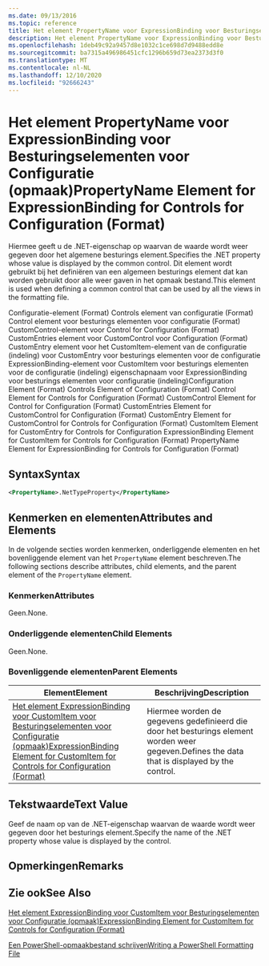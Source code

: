```yaml
---
ms.date: 09/13/2016
ms.topic: reference
title: Het element PropertyName voor ExpressionBinding voor Besturingselementen voor Configuratie (opmaak)
description: Het element PropertyName voor ExpressionBinding voor Besturingselementen voor Configuratie (opmaak)
ms.openlocfilehash: 1deb49c92a9457d8e1032c1ce698d7d9488edd8e
ms.sourcegitcommit: ba7315a496986451cfc1296b659d73ea2373d3f0
ms.translationtype: MT
ms.contentlocale: nl-NL
ms.lasthandoff: 12/10/2020
ms.locfileid: "92666243"
---
```

# <a name="propertyname-element-for-expressionbinding-for-controls-for-configuration-format"></a><span data-ttu-id="ddbc3-103">Het element PropertyName voor ExpressionBinding voor Besturingselementen voor Configuratie (opmaak)</span><span class="sxs-lookup"><span data-stu-id="ddbc3-103">PropertyName Element for ExpressionBinding for Controls for Configuration (Format)</span></span>

<span data-ttu-id="ddbc3-104">Hiermee geeft u de .NET-eigenschap op waarvan de waarde wordt weer gegeven door het algemene besturings element.</span><span class="sxs-lookup"><span data-stu-id="ddbc3-104">Specifies the .NET property whose value is displayed by the common control.</span></span> <span data-ttu-id="ddbc3-105">Dit element wordt gebruikt bij het definiëren van een algemeen besturings element dat kan worden gebruikt door alle weer gaven in het opmaak bestand.</span><span class="sxs-lookup"><span data-stu-id="ddbc3-105">This element is used when defining a common control that can be used by all the views in the formatting file.</span></span>

<span data-ttu-id="ddbc3-106">Configuratie-element (Format) Controls element van configuratie (Format) Control element voor besturings elementen voor configuratie (Format) CustomControl-element voor Control for Configuration (Format) CustomEntries element voor CustomControl voor Configuration (Format) CustomEntry element voor het CustomItem-element van de configuratie (indeling) voor CustomEntry voor besturings elementen voor de configuratie ExpressionBinding-element voor CustomItem voor besturings elementen voor de configuratie (indeling) eigenschapnaam voor ExpressionBinding voor besturings elementen voor configuratie (indeling)</span><span class="sxs-lookup"><span data-stu-id="ddbc3-106">Configuration Element (Format) Controls Element of Configuration (Format) Control Element for Controls for Configuration (Format) CustomControl Element for Control for Configuration (Format) CustomEntries Element for CustomControl for Configuration (Format) CustomEntry Element for CustomControl for Controls for Configuration (Format) CustomItem Element for CustomEntry for Controls for Configuration ExpressionBinding Element for CustomItem for Controls for Configuration (Format) PropertyName Element for ExpressionBinding for Controls for Configuration (Format)</span></span>

## <a name="syntax"></a><span data-ttu-id="ddbc3-107">Syntax</span><span class="sxs-lookup"><span data-stu-id="ddbc3-107">Syntax</span></span>

```xml
<PropertyName>.NetTypeProperty</PropertyName>
```

## <a name="attributes-and-elements"></a><span data-ttu-id="ddbc3-108">Kenmerken en elementen</span><span class="sxs-lookup"><span data-stu-id="ddbc3-108">Attributes and Elements</span></span>

<span data-ttu-id="ddbc3-109">In de volgende secties worden kenmerken, onderliggende elementen en het bovenliggende element van het `PropertyName` element beschreven.</span><span class="sxs-lookup"><span data-stu-id="ddbc3-109">The following sections describe attributes, child elements, and the parent element of the `PropertyName` element.</span></span>

### <a name="attributes"></a><span data-ttu-id="ddbc3-110">Kenmerken</span><span class="sxs-lookup"><span data-stu-id="ddbc3-110">Attributes</span></span>

<span data-ttu-id="ddbc3-111">Geen.</span><span class="sxs-lookup"><span data-stu-id="ddbc3-111">None.</span></span>

### <a name="child-elements"></a><span data-ttu-id="ddbc3-112">Onderliggende elementen</span><span class="sxs-lookup"><span data-stu-id="ddbc3-112">Child Elements</span></span>

<span data-ttu-id="ddbc3-113">Geen.</span><span class="sxs-lookup"><span data-stu-id="ddbc3-113">None.</span></span>

### <a name="parent-elements"></a><span data-ttu-id="ddbc3-114">Bovenliggende elementen</span><span class="sxs-lookup"><span data-stu-id="ddbc3-114">Parent Elements</span></span>

|<span data-ttu-id="ddbc3-115">Element</span><span class="sxs-lookup"><span data-stu-id="ddbc3-115">Element</span></span>|<span data-ttu-id="ddbc3-116">Beschrijving</span><span class="sxs-lookup"><span data-stu-id="ddbc3-116">Description</span></span>|
|-------------|-----------------|
|[<span data-ttu-id="ddbc3-117">Het element ExpressionBinding voor CustomItem voor Besturingselementen voor Configuratie (opmaak)</span><span class="sxs-lookup"><span data-stu-id="ddbc3-117">ExpressionBinding Element for CustomItem for Controls for Configuration (Format)</span></span>](./expressionbinding-element-for-customitem-for-controls-for-configuration-format.md)|<span data-ttu-id="ddbc3-118">Hiermee worden de gegevens gedefinieerd die door het besturings element worden weer gegeven.</span><span class="sxs-lookup"><span data-stu-id="ddbc3-118">Defines the data that is displayed by the control.</span></span>|

## <a name="text-value"></a><span data-ttu-id="ddbc3-119">Tekstwaarde</span><span class="sxs-lookup"><span data-stu-id="ddbc3-119">Text Value</span></span>

<span data-ttu-id="ddbc3-120">Geef de naam op van de .NET-eigenschap waarvan de waarde wordt weer gegeven door het besturings element.</span><span class="sxs-lookup"><span data-stu-id="ddbc3-120">Specify the name of the .NET property whose value is displayed by the control.</span></span>

## <a name="remarks"></a><span data-ttu-id="ddbc3-121">Opmerkingen</span><span class="sxs-lookup"><span data-stu-id="ddbc3-121">Remarks</span></span>

## <a name="see-also"></a><span data-ttu-id="ddbc3-122">Zie ook</span><span class="sxs-lookup"><span data-stu-id="ddbc3-122">See Also</span></span>

[<span data-ttu-id="ddbc3-123">Het element ExpressionBinding voor CustomItem voor Besturingselementen voor Configuratie (opmaak)</span><span class="sxs-lookup"><span data-stu-id="ddbc3-123">ExpressionBinding Element for CustomItem for Controls for Configuration (Format)</span></span>](./expressionbinding-element-for-customitem-for-controls-for-configuration-format.md)

[<span data-ttu-id="ddbc3-124">Een PowerShell-opmaakbestand schrijven</span><span class="sxs-lookup"><span data-stu-id="ddbc3-124">Writing a PowerShell Formatting File</span></span>](./writing-a-powershell-formatting-file.md)

